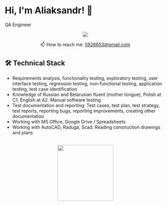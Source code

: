 # Hi, I'm Aliaksandr! 👋
QA Engineer

<p align='center'>
   <a href="https://www.linkedin.com/in/aliaksandr-navumau-637575248/">
       <img src="https://img.shields.io/badge/linkedin-%230077B5.svg?&style=for-the-badge&logo=linkedin&logoColor=white"/>
   </a>
   
<p align='center'>
   📫 How to reach me: <a href='mailto:5926653@gmail.com'>5926653@gmail.com</a>
</p>


## 🛠 Technical Stack
*   Requirements analysis, functionality testing, exploratory testing, user interface testing, regression testing, non-functional testing, application testing, test case identification
*   Knowledge of Russian and Belarusian fluent (mother tongue), Polish at C1, English at A2.
Manual software testing
*   Test documentation and reporting: Test cases, test plan, test strategy, test reports, reporting bugs, reporting improvements, creating other documentation
*   Working with MS Office, Google Drive / Spreadsheets.
*   Working with AutoCAD, Raduga, Scad. Reading construction drawings and plans


<div align="center" style="margin: 30px 0">
   <a href="https://github.com/romankh3/github-profile-views-counter">
       <img width="175px" src="https://komarev.com/ghpvc/?username=romankh3&color=DE002D">
   </a>
</div>
